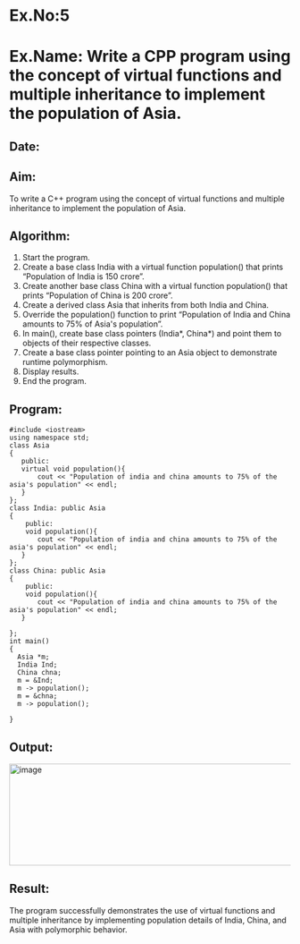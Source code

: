 # Ex.No:5
# Ex.Name: Write a CPP program using the concept of virtual functions and multiple inheritance to implement the population of Asia.
## Date:
## Aim:
To write a C++ program using the concept of virtual functions and multiple inheritance to implement the population of Asia.

## Algorithm:
1. Start the program.
2. Create a base class India with a virtual function population() that prints “Population of India is 150 crore”.
3. Create another base class China with a virtual function population() that prints “Population of China is 200 crore”.
4. Create a derived class Asia that inherits from both India and China.
5. Override the population() function to print “Population of India and China amounts to 75% of Asia's population”.
6. In main(), create base class pointers (India*, China*) and point them to objects of their respective classes.
7. Create a base class pointer pointing to an Asia object to demonstrate runtime polymorphism.
8. Display results.
9. End the program.


## Program:
```
#include <iostream>
using namespace std;
class Asia
{
   public:
   virtual void population(){
       cout << "Population of india and china amounts to 75% of the asia's population" << endl;
   }
};
class India: public Asia
{
    public:
    void population(){
       cout << "Population of india and china amounts to 75% of the asia's population" << endl;
   }
};
class China: public Asia
{
    public:
    void population(){
       cout << "Population of india and china amounts to 75% of the asia's population" << endl;
   }
    
};
int main()
{
  Asia *m;
  India Ind;
  China chna;
  m = &Ind;
  m -> population();
  m = &chna;
  m -> population();
  
}
```

## Output:
<img width="956" height="182" alt="image" src="https://github.com/user-attachments/assets/5dfbf1d7-17e9-4792-a6c6-9960f8c2dce2" />



## Result:
The program successfully demonstrates the use of virtual functions and multiple inheritance by implementing population details of India, China, and Asia with polymorphic behavior.
